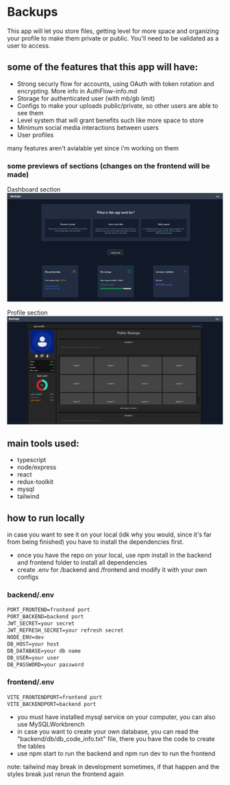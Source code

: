# Backups
This app will let you store files, getting level for more space and organizing your profile to make them
private or public. You'll need to be validated as a user to access.

## some of the features that this app will have:

* Strong securiy flow for accounts, using OAuth with token rotation and encrypting. More info in AuthFlow-info.md
* Storage for authenticated user (with mb/gb limit)
* Configs to make your uploads public/private, so other users are able to see them
* Level system that will grant benefits such like more space to store
* Minimum social media interactions between users
* User profiles

many features aren't avialable yet since i'm working on them

### some previews of sections (changes on the frontend will be made)

Dashboard section
![Showcase](DashboardShowcase.png)

Profile section
![Showcase](Profile_Showcase.png)

## main tools used:

* typescript
* node/express
* react
* redux-toolkit
* mysql
* tailwind

## how to run locally

in case you want to see it on your local (idk why you would, since it's far from being finished) you have to install the dependencies first.

* once you have the repo on your local, use npm install in the backend and frontend folder to install all dependencies
* create .env for /backend and /frontend and modify it with your own configs

### backend/.env

```
PORT_FRONTEND=frontend port
PORT_BACKEND=backend port
JWT_SECRET=your secret
JWT_REFRESH_SECRET=your refresh secret
NODE_ENV=dev
DB_HOST=your host
DB_DATABASE=your db name
DB_USER=your user
DB_PASSWORD=your password
```

### frontend/.env

```
VITE_FRONTENDPORT=frontend port
VITE_BACKENDPORT=backend port
```

- you must have installed mysql service on your computer, you can also use MySQLWorkbrench
- in case you want to create your own database, you can read the "backend/db/db_code_info.txt" file, there you have the code to create the tables
- use npm start to run the backend and npm run dev to run the frontend

note: tailwind may break in development sometimes, if that happen and the styles break just rerun the frontend again